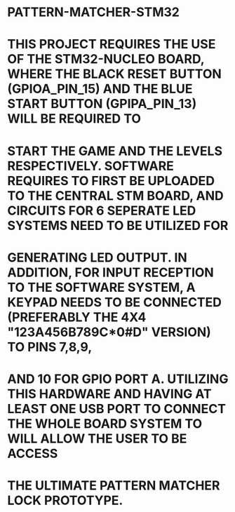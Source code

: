 # PATTERN-MATCHER-STM32

# THIS PROJECT REQUIRES THE USE OF THE STM32-NUCLEO BOARD, WHERE THE BLACK RESET BUTTON (GPIOA_PIN_15) AND THE BLUE START BUTTON (GPIPA_PIN_13) WILL BE REQUIRED TO 
# START THE GAME AND THE LEVELS RESPECTIVELY. SOFTWARE REQUIRES TO FIRST BE UPLOADED TO THE CENTRAL STM BOARD, AND CIRCUITS FOR 6 SEPERATE LED SYSTEMS NEED TO BE UTILIZED FOR 
# GENERATING LED OUTPUT. IN ADDITION, FOR INPUT RECEPTION TO THE SOFTWARE SYSTEM, A KEYPAD NEEDS TO BE CONNECTED (PREFERABLY THE 4X4 "123A456B789C*0#D" VERSION) TO PINS 7,8,9,
# AND 10 FOR GPIO PORT A. UTILIZING THIS HARDWARE AND HAVING AT LEAST ONE USB PORT TO CONNECT THE WHOLE BOARD SYSTEM TO WILL ALLOW THE USER TO BE ACCESS 
# THE ULTIMATE PATTERN MATCHER LOCK PROTOTYPE. 
